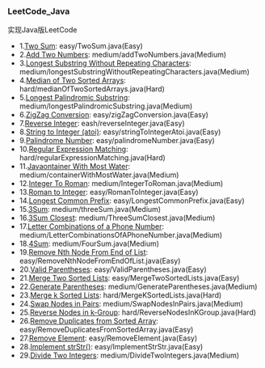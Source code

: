 ### LeetCode_Java
实现Java版LeetCode

* 1.[Two Sum](https://leetcode.com/problems/two-sum/): easy/TwoSum.java(Easy)
* 2.[Add Two Numbers](https://leetcode.com/problems/add-two-numbers/): medium/addTwoNumbers.java(Medium)
* 3.[Longest Substring Without Repeating Characters](https://leetcode.com/problems/longest-substring-without-repeating-characters/): medium/longestSubstringWithoutRepeatingCharacters.java(Medium)
* 4.[Median of Two Sorted Arrays](https://leetcode.com/problems/median-of-two-sorted-arrays/): hard/medianOfTwoSortedArrays.java(Hard)
* 5.[Longest Palindromic Substring](https://leetcode.com/problems/longest-palindromic-substring/): medium/longestPalindromicSubstring.java(Medium)
* 6.[ZigZag Conversion](https://leetcode.com/problems/zigzag-conversion/): easy/zigZagConversion.java(Easy)
* 7.[Reverse Integer](https://leetcode.com/problems/reverse-integer/): eash/reverseInteger.java(Easy)
* 8.[String to Integer (atoi)](https://leetcode.com/problems/string-to-integer-atoi/): easy/stringToIntegerAtoi.java(Easy)
* 9.[Palindrome Number](https://leetcode.com/problems/palindrome-number/): easy/palindromeNumber.java(Easy)
* 10.[Regular Expression Matching](https://leetcode.com/problems/regular-expression-matching/): hard/regularExpressionMatching.java(Hard)
* 11.[Javaontainer With Most Water](https://leetcode.com/problems/container-with-most-water/): medium/containerWithMostWater.java(Medium)
* 12.[Integer To Roman](https://leetcode.com/problems/integer-to-roman/): medium/IntegerToRoman.java(Medium)
* 13.[Roman to Integer](https://leetcode.com/problems/roman-to-integer/): easy/RomanToInteger.java(Easy)
* 14.[Longest Common Prefix](https://leetcode.com/problems/longest-common-prefix/): easy/LongestCommonPrefix.java(Easy)
* 15.[3Sum](https://oj.leetcode.com/problems/3sum/): medium/threeSum.java(Medium)
* 16.[3Sum Closest](https://leetcode.com/problems/3sum-closest/): medium/ThreeSumClosest.java(Medium)
* 17.[Letter Combinations of a Phone Number](https://leetcode.com/problems/letter-combinations-of-a-phone-number/): medium/LetterCombinationsOfAPhoneNumber.java(Medium)
* 18.[4Sum](https://leetcode.com/problems/4sum/): medium/FourSum.java(Medium)
* 19.[Remove Nth Node From End of List](https://leetcode.com/problems/remove-nth-node-from-end-of-list/): easy/RemoveNthNodeFromEndOfList.java(Easy)
* 20.[Valid Parentheses](https://leetcode.com/problems/valid-parentheses/): easy/ValidParentheses.java(Easy)
* 21.[Merge Two Sorted Lists](https://leetcode.com/problems/merge-two-sorted-lists/): easy/MergeTwoSortedLists.java(Easy)
* 22.[Generate Parentheses](https://leetcode.com/problems/generate-parentheses/): medium/GenerateParentheses.java(Medium)
* 23.[Merge k Sorted Lists](https://leetcode.com/problems/merge-k-sorted-lists/): hard/MergeKSortedLists.java(Hard)
* 24.[Swap Nodes in Pairs](https://leetcode.com/problems/swap-nodes-in-pairs/): medium/SwapNodesInPairs.java(Medium)
* 25.[Reverse Nodes in k-Group](https://leetcode.com/problems/reverse-nodes-in-k-group/): hard/ReverseNodesInKGroup.java(Hard)
* 26.[Remove Duplicates from Sorted Array](https://leetcode.com/problems/remove-duplicates-from-sorted-array/): easy/RemoveDuplicatesFromSortedArray.java(Easy)
* 27.[Remove Element](https://leetcode.com/problems/remove-element/): easy/RemoveElement.java(Easy)
* 28.[Implement strStr()](https://leetcode.com/problems/implement-strstr/): easy/ImplementStrStr.java(Easy)
* 29.[Divide Two Integers](https://leetcode.com/problems/divide-two-integers/): medium/DivideTwoIntegers.java(Medium)